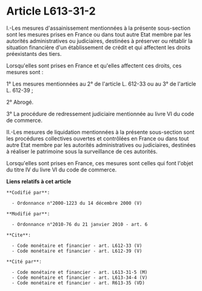 # Article L613-31-2

I.-Les mesures d'assainissement mentionnées à la présente sous-section sont les mesures prises en France ou dans tout autre
Etat membre par les autorités administratives ou judiciaires, destinées à préserver ou rétablir la situation financière d'un
établissement de crédit et qui affectent les droits préexistants des tiers. 

Lorsqu'elles sont prises en France et qu'elles affectent ces droits, ces mesures sont : 

1° Les mesures mentionnées au 2° de l'article L. 612-33 ou au 3° de l'article L. 612-39 ; 

2° Abrogé. 

3° La procédure de redressement judiciaire mentionnée au livre VI du code de commerce. 

II.-Les mesures de liquidation mentionnées à la présente sous-section sont les procédures collectives ouvertes et contrôlées
en France ou dans tout autre Etat membre par les autorités administratives ou judiciaires, destinées à réaliser le patrimoine
sous la surveillance de ces autorités. 

Lorsqu'elles sont prises en France, ces mesures sont celles qui font l'objet du titre IV du livre VI du code de commerce.

**Liens relatifs à cet article**

	**Codifié par**:

	  - Ordonnance n°2000-1223 du 14 décembre 2000 (V)

	**Modifié par**:

	  - Ordonnance n°2010-76 du 21 janvier 2010 - art. 6

	**Cite**:

	  - Code monétaire et financier - art. L612-33 (V)
	  - Code monétaire et financier - art. L612-39 (V)

	**Cité par**:

	  - Code monétaire et financier - art. L613-31-5 (M)
	  - Code monétaire et financier - art. L613-34-4 (V)
	  - Code monétaire et financier - art. R613-35 (VD)

